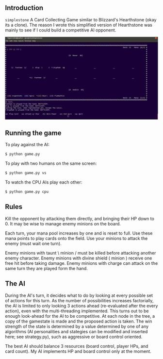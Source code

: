 ## Introduction

`simplestone` A Card Collecting Game similar to Blizzard's Hearthstone (okay its a clone).  The reason I wrote this simplified version of Hearthstone was mainly to see if I could build a competitive AI opponent.

![screen](https://raw.githubusercontent.com/tomhettinger/simplestone/master/screens/screen.png)


## Running the game

To play against the AI:
```sh
$ python game.py
```

To play with two humans on the same screen:
```sh
$ python game.py vs
```

To watch the CPU AIs play each other:
```sh
$ python game.py cpu
```


## Rules

Kill the opponent by attacking them directly, and bringing their HP down to 0.  It may be wise to manage enemy minions on the board.

Each turn, your mana pool increases by one and is reset to full.  Use these mana points to play cards onto the field.  Use your minions to attack the enemy (must wait one turn).

Enemy minions with taunt  \ minion / must be killed before attacking another enemy character.
Enemy minions with divine shield ( minion ) receive one free hit before taking damage.
Enemy minions with charge can attack on the same turn they are played form the hand.


## The AI

During the AI's turn, it decides what to do by looking at every possible set of actions for this turn.  As the number of possibilities increases factorially, the AI is limited to only looking 3 actions ahead (re-evaluated after the every action), even with the multi-threading implemented.  This turns out to be enough look-ahead for the AI to be competitive.  At each node in the tree, a copy of the gamestate is made and the proposed action is taken.  The win strength of the state is determined by a value determined by one of any algorithms (AI personalities and stategies can be modified and inserted here; see strategy.py), such as aggressive or board control oriented.

The best AI should balance 3 resources (board control, player HPs, and card count).  My AI implements HP and board control only at the moment.

